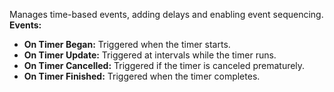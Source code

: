 Manages time-based events, adding delays and enabling event sequencing.
**Events:**
- **On Timer Began:** Triggered when the timer starts.
- **On Timer Update:** Triggered at intervals while the timer runs.
- **On Timer Cancelled:** Triggered if the timer is canceled prematurely.
- **On Timer Finished:** Triggered when the timer completes.